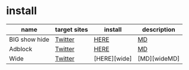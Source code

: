 # install

| name          | target sites | install      | description  |
| ------------- | ------------ | ------------ | ------------ |
| BIG show hide | [Twitter]    | [HERE][tbsh] | [MD][tbshMD] |
| Adblock       | [Twitter]    | [HERE][ta]   | [MD][taMD]   |
| Wide          | [Twitter]    | [HERE][wide] | [MD][wideMD] |

<!-- target -->

[Twitter]: https://x.com

<!-- install -->

[tbsh]: usercss/twitter_big_show_hide.user.css?raw=true
[ta]: usercss/twitter_adblock.user.css?raw=true

<!-- require -->

<!-- doc -->

[tbshMD]: ./doc/twitter_big_show_hide.md
[taMD]: ./doc/twitter_adblock.md
